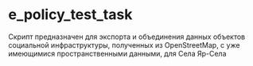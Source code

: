 # e_policy_test_task
Скрипт предназначен для экспорта и объединения данных объектов социальной инфраструктуры, полученных из OpenStreetMap, с уже имеющимися пространственными данными, для Села Яр-Села
